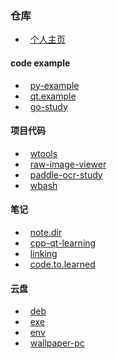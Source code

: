 
### 仓库

- &nbsp; [个人主页](https://github.com/wang9527s/wang9527s)

#### code example

- &nbsp; [py-example](https://github.com/wang9527s/py-example)
- &nbsp; [qt.example](https://github.com/wang9527s/qt.example)
- &nbsp; [go-study](https://github.com/wang9527s/go-study)

#### 项目代码

- &nbsp; [wtools](https://github.com/wang9527s/wtools)
- &nbsp; [raw-image-viewer](https://github.com/wang9527s/raw-image-viewer)
- &nbsp; [paddle-ocr-study](https://github.com/wang9527s/paddle-ocr-study)
- &nbsp; [wbash](https://github.com/wang9527s/wbash)

#### 笔记

- &nbsp; [note.dir](https://github.com/wang9527s/note.dir)
- &nbsp; [cpp-qt-learning](https://github.com/wang9527s/cpp-qt-learning)
- &nbsp; [linking](https://github.com/wang9527s/linking)
- &nbsp; [code.to.learned](https://github.com/wang9527s/code.to.learned)

#### 云盘

- &nbsp; [deb](https://github.com/wang9527s/deb)
- &nbsp; [exe](https://github.com/wang9527s/exe)
- &nbsp; [env](https://github.com/wang9527s/env)
- &nbsp; [wallpaper-pc](https://github.com/wang9527s/wallpaper-pc)
